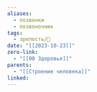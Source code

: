 ```yaml
---
aliases:
  - позвонки
  - позвоночник
tags:
  - зрелость/🌱
date: "[[2023-10-23]]"
zero-link:
  - "[[00 Здоровье]]"
parents:
  - "[[Строение человека]]"
linked:
---
```

